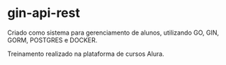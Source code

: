 # gin-api-rest

Criado como sistema para gerenciamento de alunos, utilizando GO, GIN, GORM, POSTGRES e DOCKER. 

Treinamento realizado na plataforma de cursos Alura.
